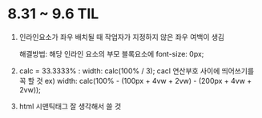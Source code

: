 # 8.31 ~  9.6 TIL

1. 인라인요소가 좌우 배치될 때 작업자가 지정하지 않은 좌우 여백이 생김

   해결방법: 해당 인라인 요소의 부모 블록요소에 font-size: 0px;

2. calc = 33.3333% : width: calc(100% / 3); 
   cacl 연산부호 사이에 띄어쓰기를 꼭 할 것 
   ex)  width: calc(100% - (100px + 4vw + 2vw) - (200px + 4vw + 2vw));

3. html 시맨틱태그 잘 생각해서 쓸 것 

